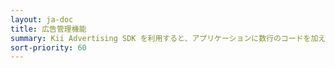 ```yaml
---
layout: ja-doc
title: 広告管理機能
summary: Kii Advertising SDK を利用すると、アプリケーションに数行のコードを加えるだけで複数の広告ネットワークを導入することができます。これらの広告ネットワークの管理は開発者ポータル上でリアルタイムに行うことができ、アプリケーション側の更新なしに広告ネットワークの設定変更や新規広告ネットワークの追加を行うことができるようになります。
sort-priority: 60
---
```


